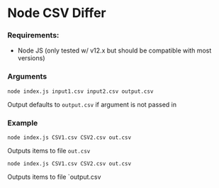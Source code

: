 # Node CSV Differ

### Requirements:

- Node JS (only tested w/ v12.x but should be compatible with most versions)

### Arguments

`node index.js input1.csv input2.csv output.csv`

Output defaults to `output.csv` if argument is not passed in

### Example

`node index.js CSV1.csv CSV2.csv out.csv`

Outputs items to file `out.csv`

`node index.js CSV1.csv CSV2.csv out.csv`

Outputs items to file `output.csv

